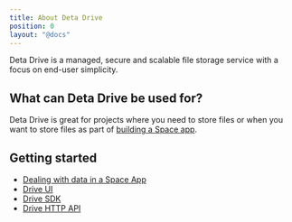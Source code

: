 ```yaml
---
title: About Deta Drive
position: 0
layout: "@docs"
---
```


Deta Drive is a managed, secure and scalable file storage service with a focus on end-user simplicity.

## What can Deta Drive be used for?

Deta Drive is great for projects where you need to store files or when you want to store files as part of [building a Space app](/docs/en/build/new-apps).

## Getting started

- [Dealing with data in a Space App](/docs/en/build/fundamentals/data-storage)
- [Drive UI](/docs/en/use/your-data/data-guis#drive-ui)
- [Drive SDK](/docs/en/build/reference/sdk/drive)
- [Drive HTTP API](/docs/en/build/reference/http-api/drive)
